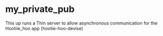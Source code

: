 # my_private_pub

This up runs a Thin server to allow asynchronous communication for the Hootiie_hoo app (hootie-hoo-devise)
